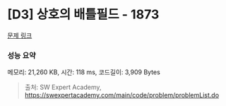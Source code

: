 # [D3] 상호의 배틀필드 - 1873 

[문제 링크](https://swexpertacademy.com/main/code/problem/problemDetail.do?contestProbId=AV5LyE7KD2ADFAXc) 

### 성능 요약

메모리: 21,260 KB, 시간: 118 ms, 코드길이: 3,909 Bytes



> 출처: SW Expert Academy, https://swexpertacademy.com/main/code/problem/problemList.do